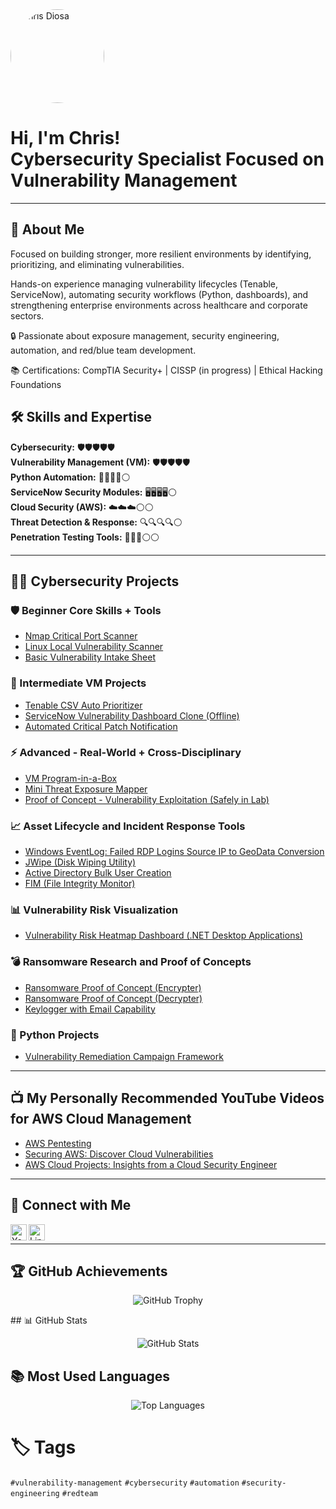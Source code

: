 <div align="left">
  <img src="your-image-url-here" alt="Chris Diosa" width="150" style="border-radius: 50%;">
</div>

<h1>Hi, I'm Chris! <br/>Cybersecurity Specialist Focused on Vulnerability Management</h1>

---
  
## 🚀 About Me
Focused on building stronger, more resilient environments by identifying, prioritizing, and eliminating vulnerabilities.

Hands-on experience managing vulnerability lifecycles (Tenable, ServiceNow), automating security workflows (Python, dashboards), and strengthening enterprise environments across healthcare and corporate sectors.

🔒 Passionate about exposure management, security engineering, automation, and red/blue team development.

📚 Certifications: CompTIA Security+ | CISSP (in progress) | Ethical Hacking Foundations
## 🛠️ Skills and Expertise

**Cybersecurity:** 🛡️🛡️🛡️🛡️🛡️  
**Vulnerability Management (VM):** 🛡️🛡️🛡️🛡️🛡️  
**Python Automation:** 🐍🐍🐍🐍⚪  
**ServiceNow Security Modules:** 🖥️🖥️🖥️🖥️⚪  
**Cloud Security (AWS):** ☁️☁️☁️⚪⚪  
**Threat Detection & Response:** 🔍🔍🔍🔍⚪  
**Penetration Testing Tools:** 🧰🧰🧰⚪⚪

---

## 👨‍💻 Cybersecurity Projects

### 🛡️ Beginner Core Skills + Tools
- [Nmap Critical Port Scanner](#)
- [Linux Local Vulnerability Scanner](#)
- [Basic Vulnerability Intake Sheet](#)

### 🧠 Intermediate VM Projects
- [Tenable CSV Auto Prioritizer](#)
- [ServiceNow Vulnerability Dashboard Clone (Offline)](#)
- [Automated Critical Patch Notification](#)

### ⚡ Advanced - Real-World + Cross-Disciplinary
- [VM Program-in-a-Box](#)
- [Mini Threat Exposure Mapper](#)
- [Proof of Concept - Vulnerability Exploitation (Safely in Lab)](#)

### 📈 Asset Lifecycle and Incident Response Tools
- [Windows EventLog: Failed RDP Logins Source IP to GeoData Conversion](#)
- [JWipe (Disk Wiping Utility)](#)
- [Active Directory Bulk User Creation](#)
- [FIM (File Integrity Monitor)](#)

### 📊 Vulnerability Risk Visualization
- [Vulnerability Risk Heatmap Dashboard (.NET Desktop Applications)](#)

### 💣 Ransomware Research and Proof of Concepts
- [Ransomware Proof of Concept (Encrypter)](#)
- [Ransomware Proof of Concept (Decrypter)](#)
- [Keylogger with Email Capability](#)

### 🐍 Python Projects
- [Vulnerability Remediation Campaign Framework](#)

---

## 📺 My Personally Recommended YouTube Videos for AWS Cloud Management
- [AWS Pentesting](https://www.youtube.com/watch?v=IbqjtqTeyr0)
- [Securing AWS: Discover Cloud Vulnerabilities](https://www.youtube.com/watch?v=fg_hey18tio)
- [AWS Cloud Projects: Insights from a Cloud Security Engineer](https://www.youtube.com/watch?v=JMUeoVu5RRg)

---

## 🤳 Connect with Me

[<img align="left" alt="YouTube" width="26px" src="https://cdn.jsdelivr.net/npm/simple-icons@v3/icons/youtube.svg" />](https://www.youtube.com/@CyberMindset1/featured)
[<img align="left" alt="LinkedIn" width="26px" src="https://cdn.jsdelivr.net/npm/simple-icons@v3/icons/linkedin.svg" />](https://www.linkedin.com/in/secureyourdata/)

<br/>

---
## 🏆 GitHub Achievements

<p align="center">
  <img src="https://github-profile-trophy.vercel.app/?username=YOUR_GITHUB_USERNAME&theme=radical&margin-w=15" alt="GitHub Trophy">
</p>
## 📊 GitHub Stats

<p align="center">
  <img src="https://github-readme-stats.vercel.app/api?username=YOUR_GITHUB_USERNAME&show_icons=true&theme=radical" alt="GitHub Stats">
</p>

## 📚 Most Used Languages

<p align="center">
  <img src="https://github-readme-stats.vercel.app/api/top-langs/?username=YOUR_GITHUB_USERNAME&layout=compact&theme=radical" alt="Top Languages">
</p>

# 🏷️ Tags
`#vulnerability-management` `#cybersecurity` `#automation` `#security-engineering` `#redteam`

